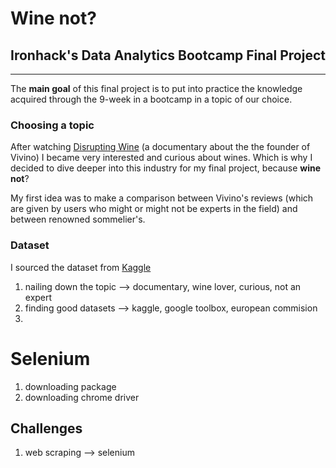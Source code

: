 # Wine not?
## Ironhack's Data Analytics Bootcamp Final Project
---
The **main goal** of this final project is to put into practice the knowledge acquired through the 9-week in a bootcamp in a topic of our choice. 

### Choosing a topic
After watching [Disrupting Wine](https://www.imdb.com/title/tt12645184/) (a documentary about the the founder of Vivino) I became very interested and curious about wines. Which is why I decided to dive deeper into this industry for my final project, because **wine not**?

My first idea was to make a comparison between Vivino's reviews (which are given by users who might or might not be experts in the field) and between renowned sommelier's.



### Dataset
I sourced the dataset from [Kaggle](https://www.kaggle.com/datasets)

1. nailing down the topic --> documentary, wine lover, curious, not an expert
2. finding good datasets --> kaggle, google toolbox, european commision
3. 


# Selenium
1. downloading package
2. downloading chrome driver


## Challenges

1. web scraping --> selenium